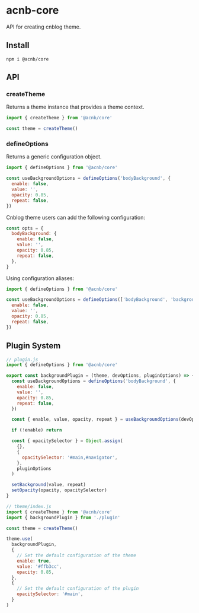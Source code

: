 # acnb-core

API for creating cnblog theme.

## Install

```shell
npm i @acnb/core
```

## API

### createTheme

Returns a theme instance that provides a theme context.

```js
import { createTheme } from '@acnb/core'

const theme = createTheme()
```

### defineOptions

Returns a generic configuration object.

```js
import { defineOptions } from '@acnb/core'

const useBackgroundOptions = defineOptions('bodyBackground', {
  enable: false,
  value: '',
  opacity: 0.85,
  repeat: false,
})
```

Cnblog theme users can add the following configuration:

```js
const opts = {
  bodyBackground: {
    enable: false,
    value: '',
    opacity: 0.85,
    repeat: false,
  },
}
```

Using configuration aliases:

```javascript
import { defineOptions } from '@acnb/core'

const useBackgroundOptions = defineOptions(['bodyBackground', 'background'], {
  enable: false,
  value: '',
  opacity: 0.85,
  repeat: false,
})
```

## Plugin System

```js
// plugin.js
import { defineOptions } from '@acnb/core'

export const backgroundPlugin = (theme, devOptions, pluginOptions) => {
  const useBackgroundOptions = defineOptions('bodyBackground', {
    enable: false,
    value: '',
    opacity: 0.85,
    repeat: false,
  })

  const { enable, value, opacity, repeat } = useBackgroundOptions(devOptions)

  if (!enable) return

  const { opacitySelector } = Object.assign(
    {},
    {
      opacitySelector: '#main,#navigator',
    },
    pluginOptions
  )

  setBackground(value, repeat)
  setOpacity(opacity, opacitySelector)
}
```

```js
// theme/index.js
import { createTheme } from '@acnb/core'
import { backgroundPlugin } from './plugin'

const theme = createTheme()

theme.use(
  backgroundPlugin,
  {
    // Set the default configuration of the theme
    enable: true,
    value: '#ffb3cc',
    opacity: 0.85,
  },
  {
    // Set the default configuration of the plugin
    opacitySelector: '#main',
  }
)
```
